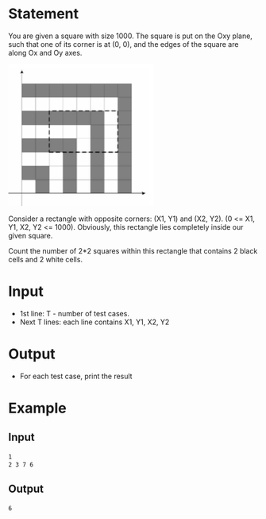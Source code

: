# Statement

You are given a square with size 1000. The square is put on the Oxy plane, such that one of its corner is at (0, 0), and the edges of the square are along Ox and Oy axes.

![Illustration](./Figure1.png)

Consider a rectangle with opposite corners: (X1, Y1) and (X2, Y2). (0 <= X1, Y1, X2, Y2 <= 1000). Obviously, this rectangle lies completely inside our given square.

Count the number of 2*2 squares within this rectangle that contains 2 black cells and 2 white cells.

# Input
- 1st line: T - number of test cases.
- Next T lines: each line contains X1, Y1, X2, Y2

# Output
- For each test case, print the result

# Example
## Input
```
1
2 3 7 6
```

## Output
```
6
```
